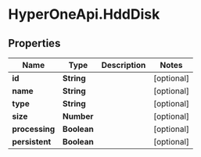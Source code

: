 # HyperOneApi.HddDisk

## Properties

Name | Type | Description | Notes
------------ | ------------- | ------------- | -------------
**id** | **String** |  | [optional] 
**name** | **String** |  | [optional] 
**type** | **String** |  | [optional] 
**size** | **Number** |  | [optional] 
**processing** | **Boolean** |  | [optional] 
**persistent** | **Boolean** |  | [optional] 


